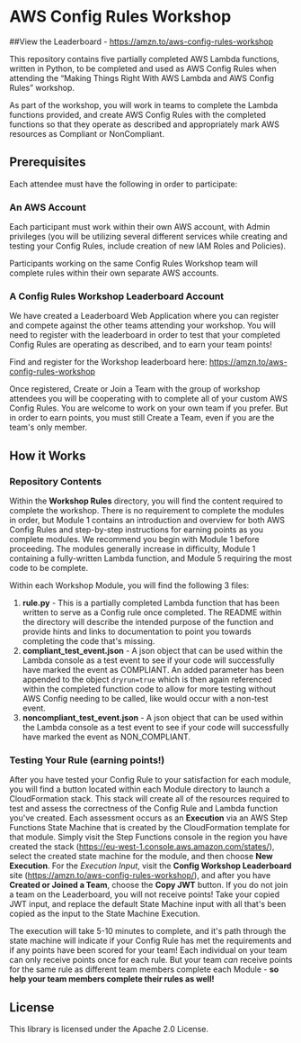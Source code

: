 # AWS Config Rules Workshop

##View the Leaderboard - https://amzn.to/aws-config-rules-workshop

This repository contains five partially completed AWS Lambda functions, written in Python, to be completed and used as AWS Config Rules when attending the “Making Things Right With AWS Lambda and AWS Config Rules” workshop.  

As part of the workshop, you will work in teams to complete the Lambda functions provided, and create AWS Config Rules with the completed functions so that they operate as described and appropriately mark AWS resources as Compliant or NonCompliant.

## Prerequisites
Each attendee must have the following in order to participate:

### An AWS Account
Each participant must work within their own AWS account, with Admin privileges (you will be utilizing several different services while creating and testing your Config Rules, include creation of new IAM Roles and Policies).

Participants working on the same Config Rules Workshop team will complete rules within their own separate AWS accounts.

### A Config Rules Workshop Leaderboard Account
We have created a Leaderboard Web Application where you can register and compete against the other teams attending your workshop. You will need to register with the leaderboard in order to test that your completed Config Rules are operating as described, and to earn your team points!

Find and register for the Workshop leaderboard here: https://amzn.to/aws-config-rules-workshop

Once registered, Create or Join a Team with the group of workshop attendees you will be cooperating with to complete all of your custom AWS Config Rules.  You are welcome to work on your own team if you prefer. But in order to earn points, you must still Create a Team, even if you are the team's only member.

## How it Works

### Repository Contents
Within the **Workshop Rules** directory, you will find the content required to complete the workshop. There is no requirement to complete the modules in order, but Module 1 contains an introduction and overview for both AWS Config Rules and step-by-step instructions for earning points as you complete modules.  We recommend you begin with Module 1 before proceeding.  The modules generally increase in difficulty, Module 1 containing a fully-written Lambda function, and Module 5 requiring the most code to be complete.  

Within each Workshop Module, you will find the following 3 files:
1. **rule.py** -  This is a partially completed Lambda function that has been written to serve as a Config rule once completed.  The README within the directory will describe the intended purpose of the function and provide hints and links to documentation to point you towards completing the code that's missing.
2. **compliant_test_event.json** - A json object that can be used within the Lambda console as a test event to see if your code will successfully have marked the event as COMPLIANT.  An added parameter has been appended to the object `dryrun=true` which is then again referenced within the completed function code to allow for more testing without AWS Config needing to be called, like would occur with a non-test event.
3. **noncompliant_test_event.json** - A json object that can be used within the Lambda console as a test event to see if your code will successfully have marked the event as NON_COMPLIANT.

### Testing Your Rule (earning points!)
After you have tested your Config Rule to your satisfaction for each module, you will find a button located within each Module directory to launch a CloudFormation stack.  This stack will create all of the resources required to test and assess the correctness of the Config Rule and Lambda function you've created.  Each assessment occurs as an **Execution** via an AWS Step Functions State Machine that is created by the CloudFormation template for that module.  Simply visit the Step Functions console in the region you have created the stack (https://eu-west-1.console.aws.amazon.com/states/), select the created state machine for the module, and then choose **New Execution**.  For the *Execution Input*, visit the **Config Workshop Leaderboard** site (https://amzn.to/aws-config-rules-workshop/), and after you have **Created or Joined a Team**, choose the **Copy JWT** button.  If you do not join a team on the Leaderboard, you will not receive points! Take your copied JWT input, and replace the default State Machine input with all that's been copied as the input to the State Machine Execution.

The execution will take 5-10 minutes to complete, and it's path through the state machine will indicate if your Config Rule has met the requirements and if any points have been scored for your team!  Each individual on your team can only receive points once for each rule.  But your team *can* receive points for the same rule as different team members complete each Module - **so help your team members complete their rules as well!**


## License

This library is licensed under the Apache 2.0 License.
